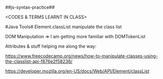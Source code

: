 ##js-syntax-practice##

<CODES & TERMS LEARNT IN CLASS>

#Java Tools#
Element.classList 
manipulate the class list


DOM Manipulation => I am getting more familiar with
DOMTokenList

Attributes & stuff helping me along the way:

https://www.freecodecamp.org/news/how-to-manipulate-classes-using-the-classlist-api-f876e2f58236/

https://developer.mozilla.org/en-US/docs/Web/API/Element/classList
